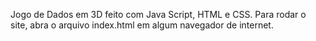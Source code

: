 Jogo de Dados em 3D feito com Java Script, HTML e CSS.
Para rodar o site, abra o arquivo index.html em algum navegador de internet.
